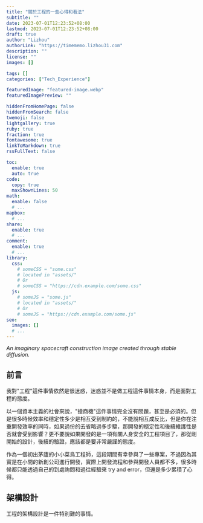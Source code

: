 ```yaml
---
title: "關於工程的一些心得和看法"
subtitle: ""
date: 2023-07-01T12:23:52+08:00
lastmod: 2023-07-01T12:23:52+08:00
draft: true
author: "Lizhou"
authorLink: "https://timememo.lizhou31.com"
description: ""
license: ""
images: []

tags: []
categories: ["Tech_Experience"]

featuredImage: "featured-image.webp"
featuredImagePreview: ""

hiddenFromHomePage: false
hiddenFromSearch: false
twemoji: false
lightgallery: true
ruby: true
fraction: true
fontawesome: true
linkToMarkdown: true
rssFullText: false

toc:
  enable: true
  auto: true
code:
  copy: true
  maxShownLines: 50
math:
  enable: false
  # ...
mapbox:
  # ...
share:
  enable: true
  # ...
comment:
  enable: true
  # ...
library:
  css:
    # someCSS = "some.css"
    # located in "assets/"
    # Or
    # someCSS = "https://cdn.example.com/some.css"
  js:
    # someJS = "some.js"
    # located in "assets/"
    # Or
    # someJS = "https://cdn.example.com/some.js"
seo:
  images: []
  # ...
---
```

_An imaginary spacecraft construction image created through stable diffusion._
<!--more-->
## 前言
我對"工程"這件事情依然是很迷惑，迷惑並不是做工程這件事情本身，而是面對工程的態度。

以一個資本主義的社會來說，"搶商機"這件事情完全沒有問題，甚至是必須的。但是很多時候效率和穩定性多少是相互受到制約的，不能說相互成反比，但是你在注重開發效率的同時，如果過份的去省略過多步驟，那開發的穩定性和後續維護性是否就會受到影響？更不要說如果開發的是一項有關人身安全的工程項目了，那從剛開始的設計，後續的驗證，應該都是要非常嚴謹的態度。

作為一個初出茅廬的小小菜鳥工程師，這段期間有幸參與了一些專案，不過因為其實是在小間的新創公司進行開發，實際上開發流程和參與開發人員都不多，很多時候都只能透過自己的到處詢問和過往經驗來 try and error，但還是多少累積了心得。

## 架構設計

工程的架構設計是一件特別難的事情。

